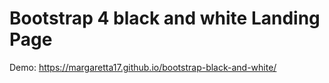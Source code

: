 # Bootstrap 4 black and white Landing Page

Demo: https://margaretta17.github.io/bootstrap-black-and-white/
